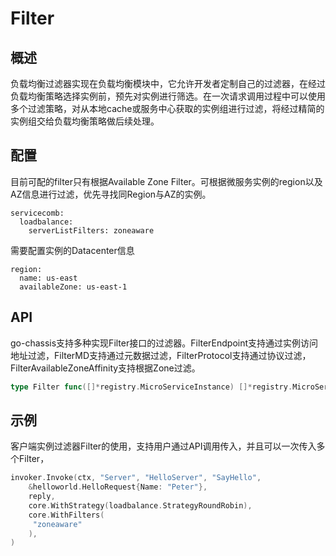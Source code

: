 # Filter
## 概述

负载均衡过滤器实现在负载均衡模块中，它允许开发者定制自己的过滤器，在经过负载均衡策略选择实例前，预先对实例进行筛选。在一次请求调用过程中可以使用多个过滤策略，对从本地cache或服务中心获取的实例组进行过滤，将经过精简的实例组交给负载均衡策略做后续处理。

## 配置

目前可配的filter只有根据Available Zone Filter。可根据微服务实例的region以及AZ信息进行过滤，优先寻找同Region与AZ的实例。

```
servicecomb:
  loadbalance:
    serverListFilters: zoneaware
```

需要配置实例的Datacenter信息

```
region:
  name: us-east
  availableZone: us-east-1
```

## API

go-chassis支持多种实现Filter接口的过滤器。FilterEndpoint支持通过实例访问地址过滤，FilterMD支持通过元数据过滤，FilterProtocol支持通过协议过滤，FilterAvailableZoneAffinity支持根据Zone过滤。

```go
type Filter func([]*registry.MicroServiceInstance) []*registry.MicroServiceInstance
```

## 示例

客户端实例过滤器Filter的使用，支持用户通过API调用传入，并且可以一次传入多个Filter，

```go
invoker.Invoke(ctx, "Server", "HelloServer", "SayHello",
    &helloworld.HelloRequest{Name: "Peter"},
    reply,
    core.WithStrategy(loadbalance.StrategyRoundRobin),
    core.WithFilters(
     "zoneaware"
    ),
)
```



